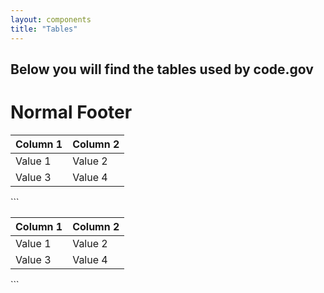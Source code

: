 ```yaml
---
layout: components
title: "Tables"
---
```


## Below you will find the tables used by code.gov

# Normal Footer
<table>
  <thead>
    <tr>
      <th>Column 1</th>
      <th>Column 2</th>
    </tr>
  </thead>
  <tbody>
    <tr>
      <td>Value 1</td>
      <td>Value 2</td>
    </tr>
    <tr>
      <td>Value 3</td>
      <td>Value 4</td>
    </tr>    
  </tbody>
</table>
```
<table>
  <thead>
    <tr>
      <th>Column 1</th>
      <th>Column 2</th>
    </tr>
  </thead>
  <tbody>
    <tr>
      <td>Value 1</td>
      <td>Value 2</td>
    </tr>
    <tr>
      <td>Value 3</td>
      <td>Value 4</td>
    </tr>    
  </tbody>
</table>
```

